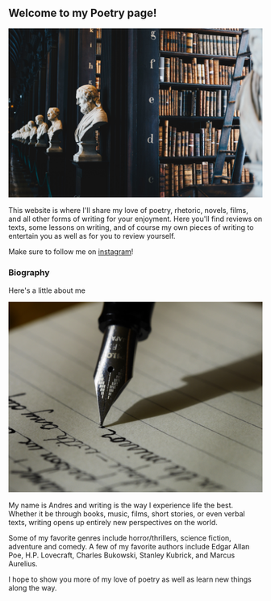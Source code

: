 ## Welcome to my Poetry page!

![](giammarco-boscaro-zeH-ljawHtg-unsplash.jpg)

This website is where I'll share my love of poetry, rhetoric, novels, films, and all other forms of writing for your enjoyment. Here you'll find reviews on texts, some lessons on writing, and of course my own pieces of writing to entertain you as well as for you to review yourself.

Make sure to follow me on [instagram](https://www.instagram.com/larapoems/)!

### Biography
Here's a little about me

![](aaron-burden-y02jEX_B0O0-unsplash.jpg)

My name is Andres and writing is the way I experience life the best. Whether it be through books, music, films, 
short stories, or even verbal texts, writing opens up entirely new perspectives on the world.

Some of my favorite genres include horror/thrillers, science fiction, adventure and comedy. A few of my favorite
authors include Edgar Allan Poe, H.P. Lovecraft, Charles Bukowski, Stanley Kubrick, and Marcus Aurelius.

I hope to show you more of my love of poetry as well as learn new things along the way.


